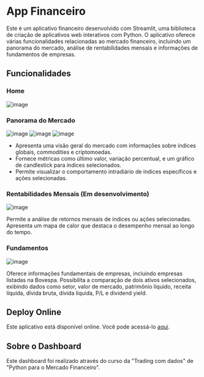 # App Financeiro

Este é um aplicativo financeiro desenvolvido com Streamlit, uma biblioteca de criação de aplicativos web interativos com Python. O aplicativo oferece várias funcionalidades relacionadas ao mercado financeiro, incluindo um panorama do mercado, análise de rentabilidades mensais e informações de fundamentos de empresas.

## Funcionalidades

### Home
![image](https://github.com/matheuspc3/app_financeiro/assets/61256001/4416d29d-d333-4b64-94ba-b31ba4df29bf)


### Panorama do Mercado
![image](https://github.com/matheuspc3/app_financeiro/assets/61256001/e64d18bd-cf89-4ace-be6c-f6a99ad64fe7)
![image](https://github.com/matheuspc3/app_financeiro/assets/61256001/299d1d8b-6667-4964-9533-f660805cc67b)
![image](https://github.com/matheuspc3/app_financeiro/assets/61256001/164deb19-7bc3-4471-bac3-7c806797f755)

- Apresenta uma visão geral do mercado com informações sobre índices globais, commodities e criptomoedas.
- Fornece métricas como último valor, variação percentual, e um gráfico de candlestick para índices selecionados.
- Permite visualizar o comportamento intradiário de índices específicos e ações selecionadas.

### Rentabilidades Mensais (Em desenvolvimento)
![image](https://github.com/matheuspc3/app_financeiro/assets/61256001/f47484d7-35de-4f8f-9dda-2833c5df3e59)

Permite a análise de retornos mensais de índices ou ações selecionadas.
Apresenta um mapa de calor que destaca o desempenho mensal ao longo do tempo.

### Fundamentos
![image](https://github.com/matheuspc3/app_financeiro/assets/61256001/e95464ea-34b9-464e-8f5f-11f3b7c437c2)

Oferece informações fundamentais de empresas, incluindo empresas listadas na Bovespa.
Possibilita a comparação de dois ativos selecionados, exibindo dados como setor, valor de mercado, patrimônio líquido, receita líquida, dívida bruta, dívida líquida, P/L e dividend yield.


## Deploy Online
Este aplicativo está disponível online. Você pode acessá-lo [aqui](https://appfinanceiro-matheuspc3.streamlit.app/).

## Sobre o Dashboard
Este dashboard foi realizado através do curso da "Trading com dados" de "Python para o Mercado Financeiro".
